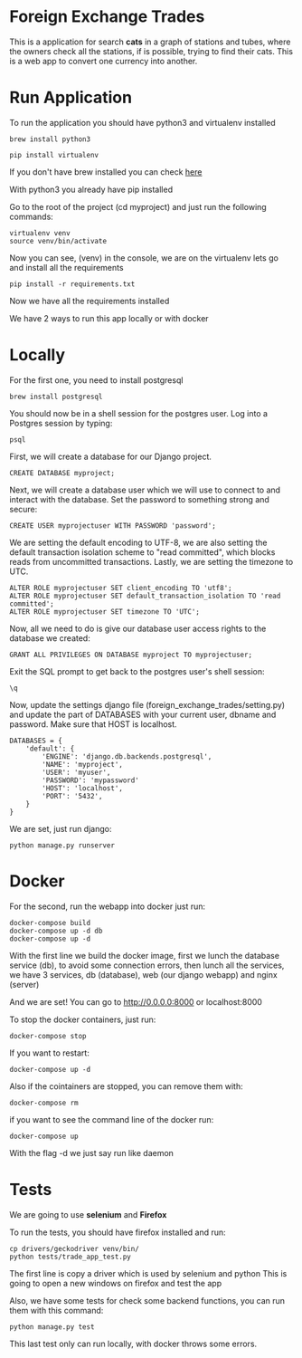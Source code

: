 # Foreign Exchange Trades
This is a application for search **cats** in a graph of stations and tubes, where the owners check all the stations, if is possible, trying to find their cats.
This is a web app to convert one currency into another.

# Run Application

To run the application you should have python3 and virtualenv installed 

```
brew install python3
```
```
pip install virtualenv
```

If you don't have brew installed you can check [here](https://brew.sh/)

With python3 you already have pip installed

Go to the root of the project (cd myproject) and just run the following commands:

```
virtualenv venv
source venv/bin/activate
```
Now you can see, (venv) in the console, we are on the virtualenv lets go and install all the requirements

```
pip install -r requirements.txt
```

Now we have all the requirements installed

We have 2 ways to run this app locally or with docker

# Locally

For the first one, you need to install postgresql 

```
brew install postgresql
```

You should now be in a shell session for the postgres user. Log into a Postgres session by typing:

```
psql
```

First, we will create a database for our Django project.

```
CREATE DATABASE myproject;
```

Next, we will create a database user which we will use to connect to and interact with the database. Set the password to something strong and secure:

```
CREATE USER myprojectuser WITH PASSWORD 'password';
```

We are setting the default encoding to UTF-8, we are also setting the default transaction isolation scheme to "read committed", which blocks reads from uncommitted transactions. Lastly, we are setting the timezone to UTC.

```
ALTER ROLE myprojectuser SET client_encoding TO 'utf8';
ALTER ROLE myprojectuser SET default_transaction_isolation TO 'read committed';
ALTER ROLE myprojectuser SET timezone TO 'UTC';
```

Now, all we need to do is give our database user access rights to the database we created:

```
GRANT ALL PRIVILEGES ON DATABASE myproject TO myprojectuser;
```

Exit the SQL prompt to get back to the postgres user's shell session:

```
\q
```

Now, update the settings django file (foreign_exchange_trades/setting.py) and update the part of DATABASES with your current user, dbname and password. Make sure that HOST is localhost.

```
DATABASES = {
    'default': {
        'ENGINE': 'django.db.backends.postgresql',
        'NAME': 'myproject',
        'USER': 'myuser',
        'PASSWORD': 'mypassword'
        'HOST': 'localhost',
        'PORT': '5432',
    }
}
```

We are set, just run django:

```
python manage.py runserver
```

# Docker
For the second, run the webapp into docker just run:

```
docker-compose build
docker-compose up -d db
docker-compose up -d
```

With the first line we build the docker image, first we lunch the database service (db), to avoid some connection errors, then lunch all the services, we have 3 services, db (database), web (our django webapp) and nginx (server)

And we are set! You can go to http://0.0.0.0:8000 or localhost:8000

To stop the docker containers, just run:

```
docker-compose stop
```

If you want to restart:
```
docker-compose up -d
```

Also if the cointainers are stopped, you can remove them with:

```
docker-compose rm
```

if you want to see the command line of the docker run:

```
docker-compose up
```

With the flag -d we just say run like daemon

# Tests

We are going to use **selenium** and **Firefox**

To run the tests, you should have firefox installed and run:

```
cp drivers/geckodriver venv/bin/
python tests/trade_app_test.py
```

The first line is copy a driver which is used by selenium and python
This is going to open a new windows on firefox and test the app

Also, we have some tests for check some backend functions, you can run them with this command:

```
python manage.py test
```

This last test only can run locally, with docker throws some errors.
